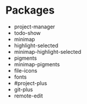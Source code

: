 Packages
===========================

* project-manager
* todo-show
* minimap
* highlight-selected
* minimap-highlight-selected
* pigments
* minimap-pigments
* file-icons
* fonts
* #project-plus
* git-plus
* remote-edit
